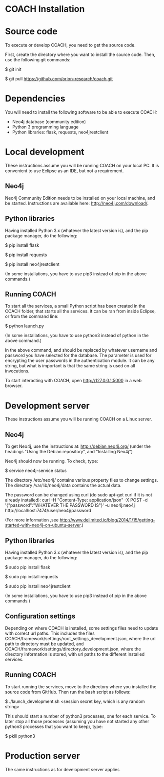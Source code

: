 ﻿# COACH Installation

# Source code
To execute or develop COACH, you need to get the source code.

First, create the directory where you want to install the source code.
Then, use the following git commands:

$ git init

$ git pull https://github.com/orion-research/coach.git

# Dependencies
You will need to install the following software to be able to execute COACH:
- Neo4j database (community edition)
- Python 3 programming language
- Python libraries: flask, requests, neo4jrestclient

# Local development
These instructions assume you will be running COACH on your local PC. It is convenient to use Eclipse as an IDE, but not a requirement.

## Neo4j
Neo4j Community Edition needs to be installed on your local machine, and be started.
Instructions are available here: http://neo4j.com/download/.

## Python libraries
Having installed Python 3.x (whatever the latest version is), and the pip package manager, do the following:

$ pip install flask

$ pip install requests

$ pip install neo4jrestclient

(In some installations, you have to use pip3 instead of pip in the above commands.)

## Running COACH
To start all the services, a small Python script has been created in the COACH folder, that starts all the services. It can be ran from inside Eclipse, or from the command line:

$ python launch.py <neo4j user name> <neo4j password> <random string>

(In some installations, you have to use python3 instead of python in the above command.)

In the above command, <neo4j user name> and <neo4j password> should be replaced by whatever username and password you have selected for the database.
The <random string> parameter is used for encrypting the user passwords in the authentication module. It can be any string, but what is important is that
the same string is used on all invocations.

To start interacting with COACH, open http://127.0.0.1:5000 in a web browser.


# Development server
These instructions assume you will be running COACH on a Linux server.

## Neo4j 
To get Neo4j, use the instructions at: http://debian.neo4j.org/ 
(under the headings "Using the Debian repository", and "Installing Neo4j")

Neo4j should now be running. To check, type:

$ service neo4j-service status

The directory /etc/neo4j/ contains various property files to change settings. 
The directory /var/lib/neo4j/data contains the actual data.

The password can be changed using curl (do sudo apt-get curl if it is not already installed):
curl -H "Content-Type: application/json" -X POST -d '{"password":"WHATEVER THE PASSWORD IS"}' -u neo4j:neo4j http://localhost:7474/user/neo4j/password

(For more information ,see http://www.delimited.io/blog/2014/1/15/getting-started-with-neo4j-on-ubuntu-server.)

## Python libraries
Having installed Python 3.x (whatever the latest version is), and the pip package manager, do the following:

$ sudo pip install flask

$ sudo pip install requests

$ sudo pip install neo4jrestclient

(In some installations, you have to use pip3 instead of pip in the above commands.)

## Configuration settings
Depending on where COACH is installed, some settings files need to update with correct url paths.
This includes the files COACH/framework/settings/root_settings_development.json, where the url path to directory must be updated,
and COACH/framework/settings/directory_development.json, where the directory information is stored, with url paths to the
different installed services.

## Running COACH

To start running the services, move to the directory where you installed the source code from GitHub. Then run the bash script as follows:

$ ./launch_development.sh <neo4j user name> <neo4j password> <session secret key, which is any random string>

This should start a number of python3 processes, one for each service. To later stop all those processes (assuming you have not started any other python3 processes that you want to keep), type:

$ pkill python3


# Production server
The same instructions as for development server applies
